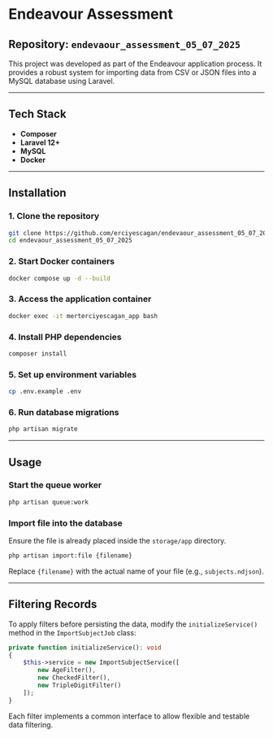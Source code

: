 # Endeavour Assessment

## Repository: `endevaour_assessment_05_07_2025`

This project was developed as part of the Endeavour application process. It provides a robust system for importing data from CSV or JSON files into a MySQL database using Laravel.

---

## Tech Stack

- **Composer**
- **Laravel 12+**
- **MySQL**
- **Docker**

---

## Installation

### 1. Clone the repository

```bash
git clone https://github.com/erciyescagan/endevaour_assessment_05_07_2025.git
cd endevaour_assessment_05_07_2025
```

### 2. Start Docker containers

```bash
docker compose up -d --build
```

### 3. Access the application container

```bash
docker exec -it merterciyescagan_app bash
```

### 4. Install PHP dependencies

```bash
composer install
```

### 5. Set up environment variables

```bash
cp .env.example .env
```

### 6. Run database migrations

```bash
php artisan migrate
```

---

## Usage

### Start the queue worker

```bash
php artisan queue:work
```

### Import file into the database

Ensure the file is already placed inside the `storage/app` directory.

```bash
php artisan import:file {filename}
```

Replace `{filename}` with the actual name of your file (e.g., `subjects.ndjson`).

---

## Filtering Records

To apply filters before persisting the data, modify the `initializeService()` method in the `ImportSubjectJob` class:

```php
private function initializeService(): void
{
    $this->service = new ImportSubjectService([
        new AgeFilter(),
        new CheckedFilter(),
        new TripleDigitFilter()
    ]);
}
```

Each filter implements a common interface to allow flexible and testable data filtering.

